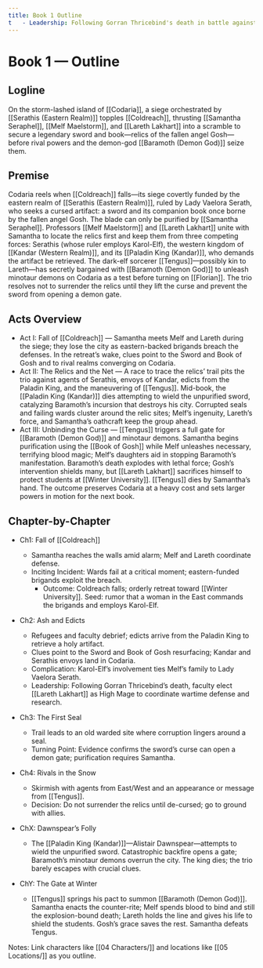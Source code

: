```yaml
---
title: Book 1 Outline
t	- Leadership: Following Gorran Thricebind's death in battle against Tengus, faculty elect [[Lareth Lakhart]] as High Mage to coordinate wartime defense and research.gs: [book/book1, type/outline]
---
```


# Book 1 — Outline

## Logline
On the storm-lashed island of [[Codaria]], a siege orchestrated by [[Serathis (Eastern Realm)]] topples [[Coldreach]], thrusting [[Samantha Seraphel]], [[Melf Maelstorm]], and [[Lareth Lakhart]] into a scramble to secure a legendary sword and book—relics of the fallen angel Gosh—before rival powers and the demon-god [[Baramoth (Demon God)]] seize them.

## Premise
Codaria reels when [[Coldreach]] falls—its siege covertly funded by the eastern realm of [[Serathis (Eastern Realm)]], ruled by Lady Vaelora Serath, who seeks a cursed artifact: a sword and its companion book once borne by the fallen angel Gosh. The blade can only be purified by [[Samantha Seraphel]]. Professors [[Melf Maelstorm]] and [[Lareth Lakhart]] unite with Samantha to locate the relics first and keep them from three competing forces: Serathis (whose ruler employs Karol-Elf), the western kingdom of [[Kandar (Western Realm)]], and its [[Paladin King (Kandar)]], who demands the artifact be retrieved. The dark-elf sorcerer [[Tengus]]—possibly kin to Lareth—has secretly bargained with [[Baramoth (Demon God)]] to unleash minotaur demons on Codaria as a test before turning on [[Florian]]. The trio resolves not to surrender the relics until they lift the curse and prevent the sword from opening a demon gate.

## Acts Overview
- Act I: Fall of [[Coldreach]] — Samantha meets Melf and Lareth during the siege; they lose the city as eastern-backed brigands breach the defenses. In the retreat’s wake, clues point to the Sword and Book of Gosh and to rival realms converging on Codaria.
- Act II: The Relics and the Net — A race to trace the relics’ trail pits the trio against agents of Serathis, envoys of Kandar, edicts from the Paladin King, and the maneuvering of [[Tengus]]. Mid-book, the [[Paladin King (Kandar)]] dies attempting to wield the unpurified sword, catalyzing Baramoth’s incursion that destroys his city. Corrupted seals and failing wards cluster around the relic sites; Melf’s ingenuity, Lareth’s force, and Samantha’s oathcraft keep the group ahead.
- Act III: Unbinding the Curse — [[Tengus]] triggers a full gate for [[Baramoth (Demon God)]] and minotaur demons. Samantha begins purification using the [[Book of Gosh]] while Melf unleashes necessary, terrifying blood magic; Melf’s daughters aid in stopping Baramoth’s manifestation. Baramoth’s death explodes with lethal force; Gosh’s intervention shields many, but [[Lareth Lakhart]] sacrifices himself to protect students at [[Winter University]]. [[Tengus]] dies by Samantha’s hand. The outcome preserves Codaria at a heavy cost and sets larger powers in motion for the next book.

## Chapter-by-Chapter
- Ch1: Fall of [[Coldreach]]
	- Samantha reaches the walls amid alarm; Melf and Lareth coordinate defense.
	- Inciting Incident: Wards fail at a critical moment; eastern-funded brigands exploit the breach.
		- Outcome: Coldreach falls; orderly retreat toward [[Winter University]]. Seed: rumor that a woman in the East commands the brigands and employs Karol-Elf.
- Ch2: Ash and Edicts
	- Refugees and faculty debrief; edicts arrive from the Paladin King to retrieve a holy artifact.
	- Clues point to the Sword and Book of Gosh resurfacing; Kandar and Serathis envoys land in Codaria.
	- Complication: Karol-Elf’s involvement ties Melf’s family to Lady Vaelora Serath.
	- Leadership: Following Gorran Thricebind’s death, faculty elect [[Lareth Lakhart]] as High Mage to coordinate wartime defense and research.
- Ch3: The First Seal
	- Trail leads to an old warded site where corruption lingers around a seal.
	- Turning Point: Evidence confirms the sword’s curse can open a demon gate; purification requires Samantha.
- Ch4: Rivals in the Snow
	- Skirmish with agents from East/West and an appearance or message from [[Tengus]].
	- Decision: Do not surrender the relics until de-cursed; go to ground with allies.

- ChX: Dawnspear’s Folly
	- The [[Paladin King (Kandar)]]—Alistair Dawnspear—attempts to wield the unpurified sword. Catastrophic backfire opens a gate; Baramoth’s minotaur demons overrun the city. The king dies; the trio barely escapes with crucial clues.

- ChY: The Gate at Winter
	- [[Tengus]] springs his pact to summon [[Baramoth (Demon God)]]. Samantha enacts the counter-rite; Melf spends blood to bind and still the explosion-bound death; Lareth holds the line and gives his life to shield the students. Gosh’s grace saves the rest. Samantha defeats Tengus.

Notes: Link characters like [[04 Characters/]] and locations like [[05 Locations/]] as you outline.
